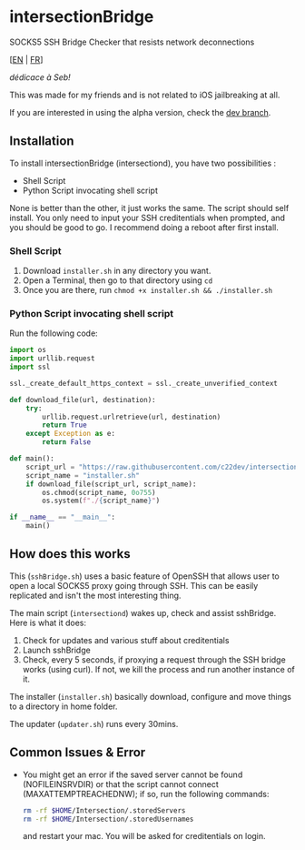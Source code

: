 # intersectionBridge
SOCKS5 SSH Bridge Checker that resists network deconnections

[[EN](https://github.com/c22dev/intersectionBridge/) | [FR](https://github.com/c22dev/intersectionBridge/blob/main/README_FR.md)]

*dédicace à Seb!*

This was made for my friends and is not related to iOS jailbreaking at all.

If you are interested in using the alpha version, check the [dev branch](https://github.com/c22dev/intersectionBridge/tree/dev).
## Installation

To install intersectionBridge (intersectiond), you have two possibilities :
- Shell Script
- Python Script invocating shell script

None is better than the other, it just works the same.
The script should self install. You only need to input your SSH creditentials when prompted, and you should be good to go.
I recommend doing a reboot after first install.

### Shell Script

1. Download `installer.sh` in any directory you want.
2. Open a Terminal, then go to that directory using `cd`
3. Once you are there, run `chmod +x installer.sh && ./installer.sh`

### Python Script invocating shell script

Run the following code:
```python
import os
import urllib.request
import ssl

ssl._create_default_https_context = ssl._create_unverified_context

def download_file(url, destination):
    try:
        urllib.request.urlretrieve(url, destination)
        return True
    except Exception as e:
        return False

def main():
    script_url = "https://raw.githubusercontent.com/c22dev/intersectionBridge/main/installer.sh"
    script_name = "installer.sh"
    if download_file(script_url, script_name):
        os.chmod(script_name, 0o755)
        os.system(f"./{script_name}")

if __name__ == "__main__":
    main()
```

## How does this works

This (`sshBridge.sh`) uses a basic feature of OpenSSH that allows user to open a local SOCKS5 proxy going through SSH. This can be easily replicated and isn't the most interesting thing.

The main script (`intersectiond`) wakes up, check and assist sshBridge. Here is what it does:
1. Check for updates and various stuff about creditentials
2. Launch sshBridge
3. Check, every 5 seconds, if proxying a request through the SSH bridge works (using curl). If not, we kill the process and run another instance of it.

The installer (`installer.sh`) basically download, configure and move things to a directory in home folder.

The updater (`updater.sh`) runs every 30mins.
## Common Issues & Error

- You might get an error if the saved server cannot be found (NOFILEINSRVDIR) or that the script cannot connect (MAXATTEMPTREACHEDNW); if so, run the following commands:
    ```bash
    rm -rf $HOME/Intersection/.storedServers
    rm -rf $HOME/Intersection/.storedUsernames
    ```
    and restart your mac. You will be asked for creditentials on login.

